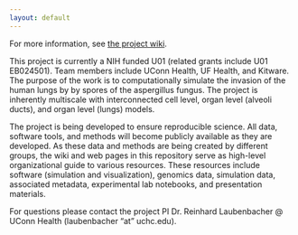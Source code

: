 ```yaml
---
layout: default
---
```

For more information, see [the project wiki](https://github.com/LungFungalGrowth/LungFungalGrowth.github.io/wiki).

This project is currently a NIH funded U01 (related grants include U01 EB024501). Team members include UConn Health, UF Health, and Kitware. The purpose of the work is to computationally simulate the invasion of the human lungs by by spores of the aspergillus fungus. The project is inherently multiscale with interconnected cell level, organ level (alveoli ducts), and organ level (lungs) models.

The project is being developed to ensure reproducible science. All data, software tools, and methods will become publicly available as they are developed. As these data and methods are being created by different groups, the wiki and web pages in this repository serve as high-level organizational guide to various resources. These resources include software (simulation and visualization), genomics data, simulation data, associated metadata, experimental lab notebooks, and presentation materials.

For questions please contact the project PI Dr. Reinhard Laubenbacher @ UConn Health (laubenbacher “at” uchc.edu).
